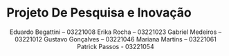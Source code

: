 # Projeto De Pesquisa e Inovação
<div align="center" display="flex">
  <span>Eduardo Begattini – 03221008</span>
<span>Erika Rocha – 03221023</span>
<span>Gabriel Medeiros – 03221012</span>
<span>Gustavo Gonçalves – 03221046</span>
<span>Mariana Martins – 03221061</span>
<span>Patrick Passos - 03221054</span>
</div>


